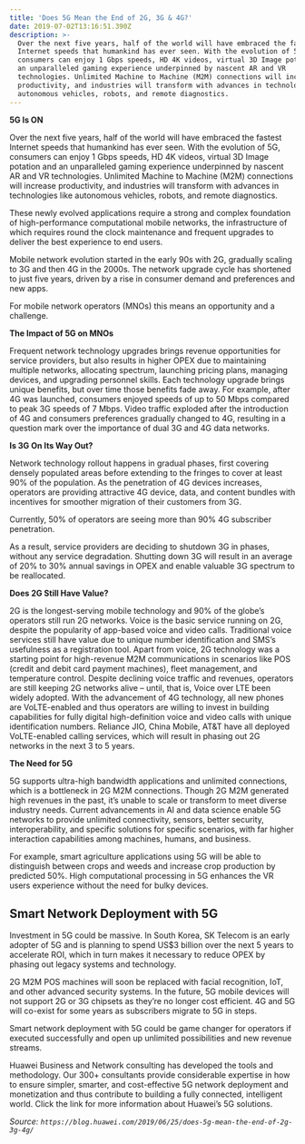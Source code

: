 ```yaml
---
title: 'Does 5G Mean the End of 2G, 3G & 4G?'
date: 2019-07-02T13:16:51.390Z
description: >-
  Over the next five years, half of the world will have embraced the fastest
  Internet speeds that humankind has ever seen. With the evolution of 5G,
  consumers can enjoy 1 Gbps speeds, HD 4K videos, virtual 3D Image potation and
  an unparalleled gaming experience underpinned by nascent AR and VR
  technologies. Unlimited Machine to Machine (M2M) connections will increase
  productivity, and industries will transform with advances in technologies like
  autonomous vehicles, robots, and remote diagnostics.
---
```

**5G Is ON**

Over the next five years, half of the world will have embraced the fastest Internet speeds that humankind has ever seen. With the evolution of 5G, consumers can enjoy 1 Gbps speeds, HD 4K videos, virtual 3D Image potation and an unparalleled gaming experience underpinned by nascent AR and VR technologies. Unlimited Machine to Machine (M2M) connections will increase productivity, and industries will transform with advances in technologies like autonomous vehicles, robots, and remote diagnostics.

These newly evolved applications require a strong and complex foundation of high-performance computational mobile networks, the infrastructure of which requires round the clock maintenance and frequent upgrades to deliver the best experience to end users.

Mobile network evolution started in the early 90s with 2G, gradually scaling to 3G and then 4G in the 2000s. The network upgrade cycle has shortened to just five years, driven by a rise in consumer demand and preferences and new apps.

For mobile network operators (MNOs) this means an opportunity and a challenge.

**The Impact of 5G on MNOs**

Frequent network technology upgrades brings revenue opportunities for service providers, but also results in higher OPEX due to maintaining multiple networks, allocating spectrum, launching pricing plans, managing devices, and upgrading personnel skills. Each technology upgrade brings unique benefits, but over time those benefits fade away. For example, after 4G was launched, consumers enjoyed speeds of up to 50 Mbps compared to peak 3G speeds of 7 Mbps. Video traffic exploded after the introduction of 4G and consumers preferences gradually changed to 4G, resulting in a question mark over the importance of dual 3G and 4G data networks.

**Is 3G On Its Way Out?**

Network technology rollout happens in gradual phases, first covering densely populated areas before extending to the fringes to cover at least 90% of the population. As the penetration of 4G devices increases, operators are providing attractive 4G device, data, and content bundles with incentives for smoother migration of their customers from 3G.

Currently, 50% of operators are seeing more than 90% 4G subscriber penetration.

As a result, service providers are deciding to shutdown 3G in phases, without any service degradation. Shutting down 3G will result in an average of 20% to 30% annual savings in OPEX and enable valuable 3G spectrum to be reallocated.

**Does 2G Still Have Value?**

2G is the longest-serving mobile technology and 90% of the globe’s operators still run 2G networks. Voice is the basic service running on 2G, despite the popularity of app-based voice and video calls. Traditional voice services still have value due to unique number identification and SMS’s usefulness as a registration tool. Apart from voice, 2G technology was a starting point for high-revenue M2M communications in scenarios like POS (credit and debit card payment machines), fleet management, and temperature control. Despite declining voice traffic and revenues, operators are still keeping 2G networks alive – until, that is, Voice over LTE been widely adopted. With the advancement of 4G technology, all new phones are VoLTE-enabled and thus operators are willing to invest in building capabilities for fully digital high-definition voice and video calls with unique identification numbers. Reliance JIO, China Mobile, AT&T have all deployed VoLTE-enabled calling services, which will result in phasing out 2G networks in the next 3 to 5 years.

**The Need for 5G**

5G supports ultra-high bandwidth applications and unlimited connections, which is a bottleneck in 2G M2M connections. Though 2G M2M generated high revenues in the past, it’s unable to scale or transform to meet diverse industry needs. Current advancements in AI and data science enable 5G networks to provide unlimited connectivity, sensors, better security, interoperability, and specific solutions for specific scenarios, with far higher interaction capabilities among machines, humans, and business.

For example, smart agriculture applications using 5G will be able to distinguish between crops and weeds and increase crop production by predicted 50%. High computational processing in 5G enhances the VR users experience without the need for bulky devices.

## Smart Network Deployment with 5G

Investment in 5G could be massive. In South Korea, SK Telecom is an early adopter of 5G and is planning to spend US$3 billion over the next 5 years to accelerate ROI, which in turn makes it necessary to reduce OPEX by phasing out legacy systems and technology.

2G M2M POS machines will soon be replaced with facial recognition, IoT, and other advanced security systems. In the future, 5G mobile devices will not support 2G or 3G chipsets as they’re no longer cost efficient. 4G and 5G will co-exist for some years as subscribers migrate to 5G in steps.

Smart network deployment with 5G could be game changer for operators if executed successfully and open up unlimited possibilities and new revenue streams.

Huawei Business and Network consulting has developed the tools and methodology. Our 300+ consultants provide considerable expertise in how to ensure simpler, smarter, and cost-effective 5G network deployment and monetization and thus contribute to building a fully connected, intelligent world. Click the link for more information about Huawei’s 5G solutions.

_Source: `https://blog.huawei.com/2019/06/25/does-5g-mean-the-end-of-2g-3g-4g/`_
